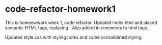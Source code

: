 # code-refactor-homework1
This is homeowwork week 1, code refactor.  Updated index.html and placed semantic HTML tags, replacing <divs>.  Also added in comments to html tags.

Updated style.css with styling notes and some consolidated styling.